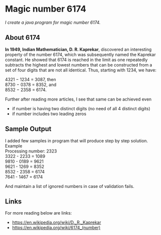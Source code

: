 # Magic number 6174

*I create a java program for magic number 6174.*

## About 6174
**In 1949, Indian Mathematician, D. R. Kaprekar**, discovered an interesting property of the number 6174, which was subsequently named the Kaprekar constant.
He showed that 6174 is reached in the limit as one repeatedly subtracts the highest and lowest numbers that can be constructed from a set of four digits that are not all identical. Thus, starting with 1234, we have:

4321 − 1234 = 3087, then<br>
8730 − 0378 = 8352, and<br>
8532 − 2358 = 6174.<br>

Further after reading more articles, I see that same can be achieved even
 - if number is having two distinct digits (no need of all 4 distinct digits)
 - if number includes two leading zeros

## Sample Output
I added few samples in program that will produce step by step solution.<br>
Example<br>
Processing number: 2323<br>
3322 - 2233 = 1089<br>
9810 - 0189 = 9621<br>
9621 - 1269 = 8352<br>
8532 - 2358 = 6174<br>
7641 - 1467 = 6174<br>

And maintain a list of ignored numbers in case of validation fails.

## Links
For more reading below are links:
* https://en.wikipedia.org/wiki/D._R._Kaprekar
* https://en.wikipedia.org/wiki/6174_(number)
